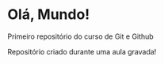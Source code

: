 # Olá, Mundo!
 Primeiro repositório do curso de Git e Github

 Repositório criado durante uma aula gravada!